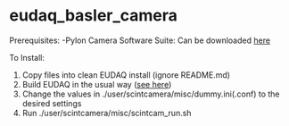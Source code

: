 # eudaq_basler_camera

Prerequisites:
-Pylon Camera Software Suite: Can be downloaded [here](https://www.baslerweb.com/en/downloads/software-downloads/)
  
To Install: 
1. Copy files into clean EUDAQ install (ignore README.md)
2. Build EUDAQ in the usual way ([see here](https://github.com/eudaq/eudaq#compiling-and-installation))
3. Change the values in ./user/scintcamera/misc/dummy.ini(.conf) to the desired settings
4. Run ./user/scintcamera/misc/scintcam_run.sh
